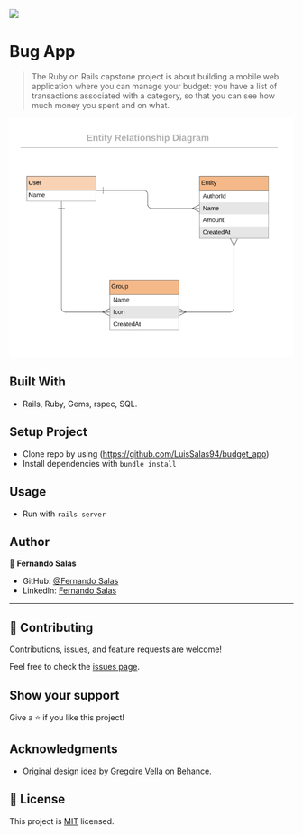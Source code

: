 ![](https://img.shields.io/badge/Microverse-blueviolet)

# Bug App

> The Ruby on Rails capstone project is about building a mobile web application where you can manage your budget: you have a list of transactions associated with a category, so that you can see how much money you spent and on what.

<img src="./erd_diagram.png" alt="C=UML class diagram for budget app" />

## Built With

- Rails, Ruby, Gems, rspec, SQL.

## Setup Project
- Clone repo by using (https://github.com/LuisSalas94/budget_app)
- Install dependencies with `bundle install`

## Usage
- Run with `rails server`

## Author

👤 **Fernando Salas**

- GitHub: [@Fernando Salas](https://github.com/LuisSalas94)
- LinkedIn: [Fernando Salas](https://www.linkedin.com/in/luisfernandosalasgave/)

---

## 🤝 Contributing

Contributions, issues, and feature requests are welcome!

Feel free to check the [issues page](https://github.com/Santiago220991/Recipe-App/issues).

## Show your support

Give a ⭐️ if you like this project!

## Acknowledgments

- Original design idea by [Gregoire Vella](https://www.behance.net/gregoirevella) on Behance.

## 📝 License
This project is [MIT](https://opensource.org/licenses/MIT) licensed.